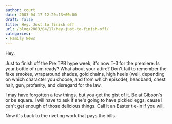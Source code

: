 ```yaml
---
author: court
date: 2003-04-17 12:20:13+00:00
draft: false
title: Hey. Just to finish off
url: /blog/2003/04/17/hey-just-to-finish-off/
categories:
- Family News
---
```


Hey.

Just to finish off the Pre TPB hype week, it's now T-3 for the premiere.  Is your bottle of rum ready?  What about your attire?  Don't fail to remember the fake smokes, wraparound shades, gold chains, high heels (well, depending on which character you choose, and from which episode), headband, chest hair, gun, profanity, and disregard for the law.

I may have forgotten a few things, but you get the gist of it.  Be at Gibson's or be square.  I will have to ask if she's going to have pickled eggs, cause I can't get enough of those delicious things.  Call it an Easter tie-in if you will.

Now it's back to the riveting work that pays the bills.
